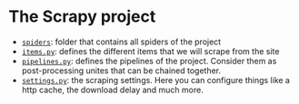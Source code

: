 # The Scrapy project

- [`spiders`](./spiders): folder that contains all spiders of the project
- [`items.py`](./items.py): defines the different items that we will scrape from the site
- [`pipelines.py`](./pipelines.py): defines the pipelines of the project. Consider them as post-processing
unites that can be chained together.
- [`settings.py`](./settings.py): the scraping settings. Here you can configure things like a http cache, the download
delay and much more.